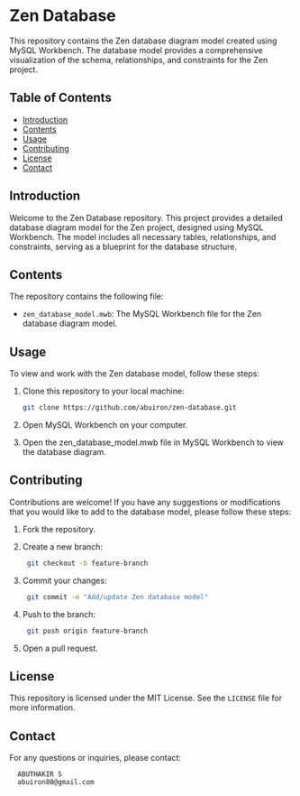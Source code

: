 # Zen Database

This repository contains the Zen database diagram model created using MySQL Workbench. The database model provides a comprehensive visualization of the schema, relationships, and constraints for the Zen project.

## Table of Contents

- [Introduction](#introduction)
- [Contents](#contents)
- [Usage](#usage)
- [Contributing](#contributing)
- [License](#license)
- [Contact](#contact)

## Introduction

Welcome to the Zen Database repository. This project provides a detailed database diagram model for the Zen project, designed using MySQL Workbench. The model includes all necessary tables, relationships, and constraints, serving as a blueprint for the database structure.

## Contents

The repository contains the following file:

- `zen_database_model.mwb`: The MySQL Workbench file for the Zen database diagram model.

## Usage

To view and work with the Zen database model, follow these steps:

1. Clone this repository to your local machine:
   ```bash
   git clone https://github.com/abuiron/zen-database.git

2. Open MySQL Workbench on your computer.

3. Open the zen_database_model.mwb file in MySQL Workbench to view the database diagram.

## Contributing
Contributions are welcome! If you have any suggestions or modifications that you would like to add to the database model, please follow these steps:

1. Fork the repository.

2. Create a new branch:
   ```bash
    git checkout -b feature-branch

3. Commit your changes:
   ```bash
    git commit -m "Add/update Zen database model"

4. Push to the branch:
   ```bash
    git push origin feature-branch

5. Open a pull request.

## License
This repository is licensed under the MIT License. See the `LICENSE` file for more information.

## Contact
For any questions or inquiries, please contact:

      ABUTHAKIR S
      abuiron80@gmail.com